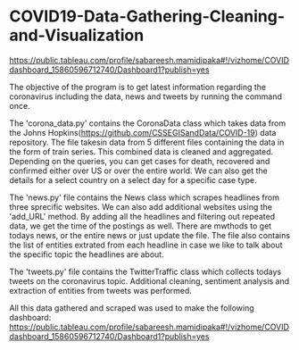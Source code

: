 # COVID19-Data-Gathering-Cleaning-and-Visualization

https://public.tableau.com/profile/sabareesh.mamidipaka#!/vizhome/COVIDdashboard_15860596712740/Dashboard1?publish=yes

The objective of the program is to get latest information regarding the coronavirus including the data, news and tweets by running the command once.

The 'corona_data.py' contains the CoronaData class which takes data from the Johns Hopkins(https://github.com/CSSEGISandData/COVID-19) data repository. The file takesin data from 5 different files containing the data in the form of train series. This combined data is cleaned and aggregated. Depending on the queries, you can get cases for death, recovered and confirmed either over US or over the entire world. We can also get the details for a select country on a select day for a specific case type.

The 'news.py' file contains the News class which scrapes headlines from three sprecific websites. We can also add additional websites using the 'add_URL' method. By adding all the headlines and filtering out repeated data, we get the time of the postings as well. There are mwthods to get todays news, or the entire news or just update the file. The file also contains the list of entities extrated from each headline in case we like to talk about the specific topic the headlines are about.

The 'tweets.py' file contains the TwitterTraffic class which collects todays tweets on the coronavirus topic. Additional cleaning,  sentiment analysis and extraction of entities from tweets was performed.

All this data gathered and scraped was used to make the following dashboard:
https://public.tableau.com/profile/sabareesh.mamidipaka#!/vizhome/COVIDdashboard_15860596712740/Dashboard1?publish=yes
